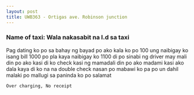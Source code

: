 ```yaml
---
layout: post
title: UWB363 - Ortigas ave. Robinson junction
---
```


### Name of taxi: Wala nakasabit na I.d sa taxi

Pag dating ko po sa bahay ng bayad po ako kala ko po 100 ung naibigay ko isang bill 1000 po pla kaya naibigay ko 1100 di po sinabi ng driver may mali din po ako kasi di ko check kasi ng mamadali din po ako madami kasi ako dala kaya di ko na na double check nasan po mabawi ko pa po un dahil malaki po mallugi sa paninda ko po salamat

```Over charging, No receipt```
